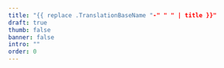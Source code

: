 ```yaml
---
title: "{{ replace .TranslationBaseName "-" " " | title }}"
draft: true
thumb: false
banner: false
intro: ""
order: 0
---
```

